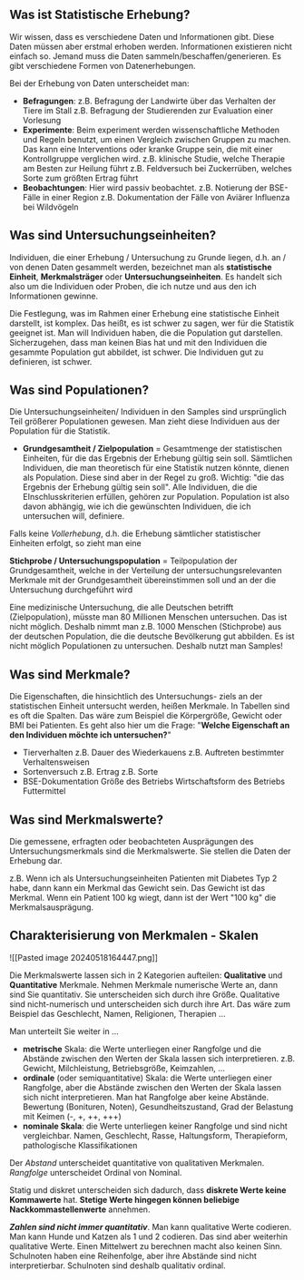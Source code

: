 

## Was ist Statistische Erhebung?

Wir wissen, dass es verschiedene Daten und Informationen gibt. Diese Daten müssen aber erstmal erhoben werden. Informationen existieren nicht einfach so. Jemand muss die Daten sammeln/beschaffen/generieren. Es gibt verschiedene Formen von Datenerhebungen.

Bei der Erhebung von Daten unterscheidet man:
-  **Befragungen**:
z.B. Befragung der Landwirte über das Verhalten der
Tiere im Stall
z.B. Befragung der Studierenden zur Evaluation einer
Vorlesung
- **Experimente**:
Beim experiment werden wissenschaftliche Methoden und Regeln benutzt, um einen Vergleich zwischen Gruppen zu machen. Das kann eine Interventions oder kranke Gruppe sein, die mit einer Kontrollgruppe verglichen wird.
z.B. klinische Studie, welche Therapie am Besten zur
Heilung führt
z.B. Feldversuch bei Zuckerrüben, welches Sorte zum
größten Ertrag führt
- **Beobachtungen**:
Hier wird passiv beobachtet.
z.B. Notierung der BSE-Fälle in einer Region
z.B. Dokumentation der Fälle von Aviärer Influenza
bei Wildvögeln

## Was sind Untersuchungseinheiten?

Individuen, die einer Erhebung / Untersuchung zu
Grunde liegen, d.h. an / von denen Daten gesammelt
werden, bezeichnet man als **statistische Einheit**,
**Merkmalsträger** oder **Untersuchungseinheiten**. Es handelt sich also um die Individuen oder Proben, die ich nutze und aus den ich Informationen gewinne.

Die Festlegung, was im Rahmen einer Erhebung eine statistische Einheit darstellt, ist komplex. Das heißt, es ist schwer zu sagen, wer für die Statistik geeignet ist. Man will Individuen haben, die die Population gut darstellen. Sicherzugehen, dass man keinen Bias hat und mit den Individuen die gesammte Population gut abbildet, ist schwer. Die Individuen gut zu definieren, ist schwer.

## Was sind Populationen?

Die Untersuchungseinheiten/ Individuen in den Samples sind ursprünglich Teil größerer Populationen gewesen. Man zieht diese Individuen aus der Population für die Statistik.

- **Grundgesamtheit / Zielpopulation**
= Gesamtmenge der statistischen Einheiten, für die das
Ergebnis der Erhebung gültig sein soll. Sämtlichen Individuen, die man theoretisch für eine Statistik nutzen könnte, dienen als Population. Diese sind aber in der Regel zu groß.
Wichtig: "die das Ergebnis der Erhebung gültig sein soll". Alle Individuen, die die EInschlusskriterien erfüllen, gehören zur Population. Population ist also davon abhängig, wie ich die gewünschten Individuen, die ich untersuchen will, definiere. 

Falls keine *Vollerhebung*, d.h. die Erhebung sämtlicher
statistischer Einheiten erfolgt, so zieht man eine

**Stichprobe / Untersuchungspopulation**
= Teilpopulation der Grundgesamtheit, welche in der
Verteilung der untersuchungsrelevanten Merkmale mit
der Grundgesamtheit übereinstimmen soll und an der
die Untersuchung durchgeführt wird

Eine medizinische Untersuchung, die alle Deutschen betrifft (Zielpopulation), müsste man 80 Millionen Menschen untersuchen. Das ist nicht möglich. Deshalb nimmt man z.B. 1000 Menschen (Stichprobe) aus der deutschen Population, die die deutsche Bevölkerung gut abbilden. Es ist nicht möglich Populationen zu untersuchen. Deshalb nutzt man Samples!

## Was sind Merkmale?

Die Eigenschaften, die hinsichtlich des Untersuchungs-
ziels an der statistischen Einheit untersucht werden,
heißen Merkmale. In Tabellen sind es oft die Spalten.
Das wäre zum Beispiel die Körpergröße, Gewicht oder BMI bei Patienten.
Es geht also hier um die Frage: "**Welche Eigenschaft an den Individuen möchte ich untersuchen?**"

- Tierverhalten
z.B. Dauer des Wiederkauens
z.B. Auftreten bestimmter Verhaltensweisen
- Sortenversuch
z.B. Ertrag
z.B. Sorte
- BSE-Dokumentation
Größe des Betriebs
Wirtschaftsform des Betriebs
Futtermittel

## Was sind Merkmalswerte?

Die gemessene, erfragten oder beobachteten Ausprägungen
des Untersuchungsmerkmals sind die Merkmalswerte. Sie
stellen die Daten der Erhebung dar.

z.B. Wenn ich als Untersuchungseinheiten Patienten mit Diabetes Typ 2 habe, dann kann ein Merkmal das Gewicht sein. Das Gewicht ist das Merkmal. Wenn ein Patient 100 kg wiegt, dann ist der Wert "100 kg" die Merkmalsausprägung.


## Charakterisierung von Merkmalen - Skalen

![[Pasted image 20240518164447.png]]

Die Merkmalswerte lassen sich in 2 Kategorien aufteilen: **Qualitative** und **Quantitative** Merkmale.
Nehmen Merkmale numerische Werte an, dann sind Sie quantitativ. Sie unterscheiden sich durch ihre Größe.
Qualitative sind nicht-numerisch und unterscheiden sich durch ihre Art. Das wäre zum Beispiel das Geschlecht, Namen, Religionen, Therapien ...

Man unterteilt Sie weiter in ...

- **metrische** Skala: die Werte unterliegen einer Rangfolge
und die Abstände zwischen den Werten der Skala lassen
sich interpretieren.
z.B. Gewicht, Milchleistung, Betriebsgröße, Keimzahlen, …
- **ordinale** (oder semiquantitative) Skala: die Werte
unterliegen einer Rangfolge, aber die Abstände zwischen
den Werten der Skala lassen sich nicht interpretieren. Man hat Rangfolge aber keine Abstände.
 Bewertung (Bonituren, Noten), Gesundheitszustand, Grad
der Belastung mit Keimen (-, +, ++, +++)
- **nominale Skala**: die Werte unterliegen keiner Rangfolge
und sind nicht vergleichbar.
Namen, Geschlecht, Rasse, Haltungsform, Therapieform,
pathologische Klassifikationen

Der *Abstand* unterscheidet quantitative von qualitativen Merkmalen.
*Rangfolge* unterscheidet Ordinal von Nominal.

Statig und diskret unterscheiden sich dadurch, dass **diskrete Werte keine Kommawerte** hat. **Stetige Werte hingegen können beliebige Nackkommastellenwerte** annehmen.

***Zahlen sind nicht immer quantitativ***. Man kann qualitative Werte codieren. Man kann Hunde und Katzen als 1 und 2 codieren. Das sind aber weiterhin qualitative Werte. Einen Mittelwert zu berechnen macht also keinen Sinn. Schulnoten haben eine Reihenfolge, aber ihre Abstände sind nicht interpretierbar. Schulnoten sind deshalb qualitativ ordinal.
